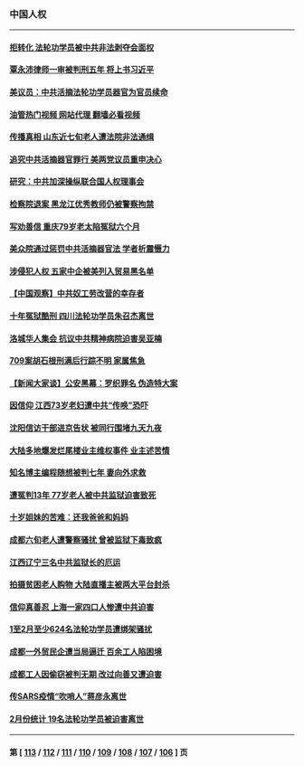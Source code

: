 ### 中国人权
---
#### [拒转化 法轮功学员被中共非法剥夺会面权](../../pages/ncid278/n13961975.md?04032045) 
#### [覃永沛律师一审被判刑五年 将上书习近平](../../pages/ncid278/n13962335.md?04032045) 
#### [美议员：中共活摘法轮功学员器官为官员续命](../../pages/ncid278/n13961550.md?04032045) 
#### [油管热门视频 网站代理 翻墙必看视频](http://138.2.39.72:81/youtube.html?epic-marker?04032045)
#### [传播真相 山东近七旬老人遭法院非法通缉](../../pages/ncid278/n13961068.md?04032045) 
#### [追究中共活摘器官罪行 美两党议员重申决心](../../pages/ncid278/n13961970.md?04032045) 
#### [研究：中共加深操纵联合国人权理事会](../../pages/ncid278/n13961556.md?04032045) 
#### [检察院退案 黑龙江优秀教师仍被警察拘禁](../../pages/ncid278/n13960361.md?04032045) 
#### [写劝善信 重庆79岁老太陷冤狱六个月](../../pages/ncid278/n13956118.md?04032045) 
#### [美众院通过惩罚中共活摘器官法 学者析震慑力](../../pages/ncid278/n13961128.md?04032045) 
#### [涉侵犯人权 五家中企被美列入贸易黑名单](../../pages/ncid278/n13960595.md?04032045) 
#### [【中国观察】中共奴工劳改营的幸存者](../../pages/ncid278/n13959529.md?04032045) 
#### [十年冤狱酷刑 四川法轮功学员朱召杰离世](../../pages/ncid278/n13959794.md?04032045) 
#### [洛城华人集会 抗议中共精神病院迫害吴亚楠](../../pages/ncid278/n13959971.md?04032045) 
#### [709案胡石根刑满后行踪不明 家属焦急](../../pages/ncid278/n13957803.md?04032045) 
#### [【新闻大家谈】公安黑幕：罗织罪名 伪造特大案](../../pages/ncid278/n13957627.md?04032045) 
#### [因信仰 江西73岁老妇遭中共“传唤”恐吓](../../pages/ncid278/n13955184.md?04032045) 
#### [沈阳信访干部进京告状 被同行围堵九天九夜](../../pages/ncid278/n13954685.md?04032045) 
#### [大陆多地爆发烂尾楼业主维权事件 业主述苦情](../../pages/ncid278/n13956145.md?04032045) 
#### [知名博主编程随想被判七年 妻向外求救](../../pages/ncid278/n13955870.md?04032045) 
#### [遭冤判13年 77岁老人被中共监狱迫害致死](../../pages/ncid278/n13953812.md?04032045) 
#### [十岁姐妹的苦难：还我爸爸和妈妈](../../pages/ncid278/n13923454.md?04032045) 
#### [成都六旬老人遭警察骚扰 曾被监狱下毒致疯](../../pages/ncid278/n13952299.md?04032045) 
#### [江西辽宁三名中共监狱长的厄运](../../pages/ncid278/n13951740.md?04032045) 
#### [拍摄贫困老人购物 大陆直播主被两大平台封杀](../../pages/ncid278/n13952368.md?04032045) 
#### [信仰真善忍 上海一家四口人惨遭中共迫害](../../pages/ncid278/n13950973.md?04032045) 
#### [1至2月至少624名法轮功学员遭绑架骚扰](../../pages/ncid278/n13950181.md?04032045) 
#### [成都一外贸民企遭当局逼迁 百余工人陷困境](../../pages/ncid278/n13950512.md?04032045) 
#### [成都工人因偷窃被判无期 改过向善又遭迫害](../../pages/ncid278/n13948561.md?04032045) 
#### [传SARS疫情“吹哨人”蒋彦永离世](../../pages/ncid278/n13949222.md?04032045) 
#### [2月份统计 19名法轮功学员被迫害离世](../../pages/ncid278/n13947335.md?04032045) 

---
#### 第 [ [113](./113.md?04032045) / [112](./112.md?04032045) / [111](./111.md?04032045) / [110](./110.md?04032045) / [109](./109.md?04032045) / [108](./108.md?04032045) / [107](./107.md?04032045) / [106](./106.md?04032045) ] 页
